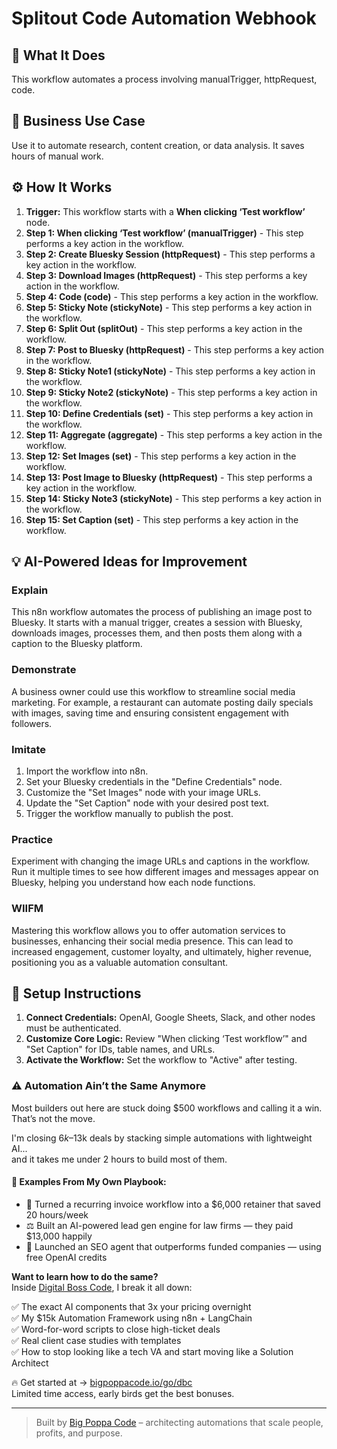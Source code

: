 # Splitout Code Automation Webhook

## 🚀 What It Does
This workflow automates a process involving manualTrigger, httpRequest, code.

## 💼 Business Use Case
Use it to automate research, content creation, or data analysis. It saves hours of manual work.

## ⚙️ How It Works
1.  **Trigger:** This workflow starts with a **When clicking ‘Test workflow’** node.
2. **Step 1: When clicking ‘Test workflow’ (manualTrigger)** - This step performs a key action in the workflow.
3. **Step 2: Create Bluesky Session (httpRequest)** - This step performs a key action in the workflow.
4. **Step 3: Download Images (httpRequest)** - This step performs a key action in the workflow.
5. **Step 4: Code (code)** - This step performs a key action in the workflow.
6. **Step 5: Sticky Note (stickyNote)** - This step performs a key action in the workflow.
7. **Step 6: Split Out (splitOut)** - This step performs a key action in the workflow.
8. **Step 7: Post to Bluesky (httpRequest)** - This step performs a key action in the workflow.
9. **Step 8: Sticky Note1 (stickyNote)** - This step performs a key action in the workflow.
10. **Step 9: Sticky Note2 (stickyNote)** - This step performs a key action in the workflow.
11. **Step 10: Define Credentials (set)** - This step performs a key action in the workflow.
12. **Step 11: Aggregate (aggregate)** - This step performs a key action in the workflow.
13. **Step 12: Set Images (set)** - This step performs a key action in the workflow.
14. **Step 13: Post Image to Bluesky (httpRequest)** - This step performs a key action in the workflow.
15. **Step 14: Sticky Note3 (stickyNote)** - This step performs a key action in the workflow.
16. **Step 15: Set Caption (set)** - This step performs a key action in the workflow.

## 💡 AI-Powered Ideas for Improvement
### Explain
This n8n workflow automates the process of publishing an image post to Bluesky. It starts with a manual trigger, creates a session with Bluesky, downloads images, processes them, and then posts them along with a caption to the Bluesky platform.

### Demonstrate
A business owner could use this workflow to streamline social media marketing. For example, a restaurant can automate posting daily specials with images, saving time and ensuring consistent engagement with followers.

### Imitate
1. Import the workflow into n8n.
2. Set your Bluesky credentials in the "Define Credentials" node.
3. Customize the "Set Images" node with your image URLs.
4. Update the "Set Caption" node with your desired post text.
5. Trigger the workflow manually to publish the post.

### Practice
Experiment with changing the image URLs and captions in the workflow. Run it multiple times to see how different images and messages appear on Bluesky, helping you understand how each node functions.

### WIIFM
Mastering this workflow allows you to offer automation services to businesses, enhancing their social media presence. This can lead to increased engagement, customer loyalty, and ultimately, higher revenue, positioning you as a valuable automation consultant.

## 🔧 Setup Instructions
1. **Connect Credentials:** OpenAI, Google Sheets, Slack, and other nodes must be authenticated.
2. **Customize Core Logic:** Review "When clicking ‘Test workflow’" and "Set Caption" for IDs, table names, and URLs.
3. **Activate the Workflow:** Set the workflow to "Active" after testing.

### ⚠️ Automation Ain’t the Same Anymore

Most builders out here are stuck doing $500 workflows and calling it a win.  
That’s not the move.  

I'm closing $6k–$13k deals by stacking simple automations with lightweight AI...  
and it takes me under 2 hours to build most of them.

#### 🧠 Examples From My Own Playbook:
- 🔁 Turned a recurring invoice workflow into a $6,000 retainer that saved 20 hours/week  
- ⚖️ Built an AI-powered lead gen engine for law firms — they paid $13,000 happily  
- 🚀 Launched an SEO agent that outperforms funded companies — using free OpenAI credits  

**Want to learn how to do the same?**  
Inside [Digital Boss Code](https://bigpoppacode.io/go/dbc), I break it all down:

✅ The exact AI components that 3x your pricing overnight  
✅ My $15k Automation Framework using n8n + LangChain  
✅ Word-for-word scripts to close high-ticket deals  
✅ Real client case studies with templates  
✅ How to stop looking like a tech VA and start moving like a Solution Architect  

🔥 Get started at → [bigpoppacode.io/go/dbc](https://bigpoppacode.io/go/dbc)  
Limited time access, early birds get the best bonuses.

---
> Built by [Big Poppa Code](https://bigpoppacode.io) – architecting automations that scale people, profits, and purpose.
